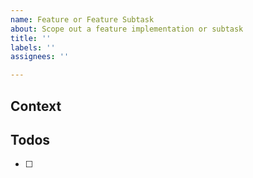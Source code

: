 ```yaml
---
name: Feature or Feature Subtask
about: Scope out a feature implementation or subtask
title: ''
labels: ''
assignees: ''

---
```


## Context

## Todos
- [ ]